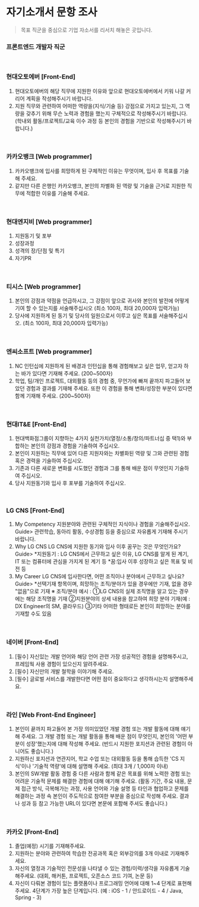 # 자기소개서 문항 조사

> 목표 직군을 중심으로 기업 자소서를 리서치 해놓은 곳입니다.

### 프론트엔드 개발자 직군

<br />

### 현대오토에버 [Front-End]

1. 현대오토에버의 해당 직무에 지원한 이유와 앞으로 현대오토에버에서 키워 나갈 커리어 계획을 작성해주시기 바랍니다.
2. 지원 직무와 관련하여 어떠한 역량을(지식/기술 등) 강점으로 가지고 있는지, 그 역량을 갖추기 위해 무슨 노력과 경험을 했는지 구체적으로 작성해주시기 바랍니다. (학내외 활동/프로젝트/교육 이수 과정 등 본인의 경험을 기반으로 작성해주시기 바랍니다.)

<br />

### 카카오뱅크 [Web programmer]

1. 카카오뱅크에 입사를 희망하게 된 구체적인 이유는 무엇이며, 입사 후 목표를 기술해 주세요.
2. 같지만 다른 은행인 카카오뱅크, 본인의 차별화 된 역량 및 기술을 근거로 지원한 직무에 적합한 이유를 기술해 주세요.

<br />

### 현대엔지비 [Web programmer]

1. 지원동기 및 포부
2. 성장과정
3. 성격의 장/단점 및 특기
4. 자기PR

<br />

### 티시스 [Web programmer]

1. 본인의 강점과 약점을 언급하시고, 그 강점이 앞으로 귀사와 본인의 발전에 어떻게 기여 할 수 있는지를 서술해주십시오 (최소 100자, 최대 20,000자 입력가능)
2. 당사에 지원하게 된 동기 및 당사의 일원으로서 이루고 싶은 목표를 서술해주십시오. (최소 100자, 최대 20,000자 입력가능)

<br />

### 엔씨소프트 [Web programmer]

1. NC 인턴십에 지원하게 된 배경과 인턴십을 통해 경험해보고 싶은 업무, 얻고자 하는 바가 있다면 기재해 주세요. (200~500자)
2. 학업, 팀/개인 프로젝트, 대외활동 등의 경험 중, 무언가에 빠져 끝까지 파고들어 보았던 경험과 결과를 기재해 주세요. 또한 이 경험을 통해 변화/성장한 부분이 있다면 함께 기재해 주세요. (200~500자)

<br />

### 현대IT&E [Front-End]

1. 현대백화점그룹이 지향하는 4가지 실천가치(열정/소통/창의/파트너십 중 택1)와 부합하는 본인의 강점과 경험을 기술하여 주십시오.
2. 본인이 지원하는 직무에 있어 다른 지원자와는 차별화된 역량 및 그와 관련된 경험 혹은 경력을 기술하여 주십시오.
3. 기존과 다른 새로운 변화를 시도했던 경험과 그를 통해 배운 점이 무엇인지 기술하여 주십시오.
4. 당사 지원동기와 입사 후 포부를 기술하여 주십시오.

<br />

### LG CNS [Front-End]

1. My Competency 지원분야와 관련된 구체적인 지식이나 경험을 기술해주십시오. <br /> Guide> 관련학습, 동아리 활동, 수상경험 등을 중심으로 자유롭게 기재해 주시기 바랍니다.
2. Why LG CNS LG CNS에 지원한 동기와 입사 이후 꿈꾸는 것은 무엇인가요? <br /> Guide> *지원동기 : LG CNS에서 근무하고 싶은 이유, LG CNS를 알게 된 계기, IT 또는 컴퓨터에 관심을 가지게 된 계기 등 *꿈:입사 이후 성장하고 싶은 목표 및 비전 등
3. My Career LG CNS에 입사한다면, 어떤 조직이나 분야에서 근무하고 싶나요? <br /> Guide> \*선택기재 항목이며, 희망하는 조직/분야가 있을 경우에만 기재, 없을 경우 "없음"으로 기재 ※ 조직/분야 예시 : ①LG CNS의 실제 조직명을 알고 있는 경우에는 해당 조직명을 기재 ②지원분야의 상세 내용을 참고하여 희망 분야 기재(예 : DX Engineer의 SM, 클라우드) ③기타 어떠한 형태로든 본인이 희망하는 분야를 기재할 수도 있음

<br />

### 네이버 [Front-End]

1. [필수] 자신있는 개발 언어와 해당 언어 관련 가장 성공적인 경험을 설명해주시고, 프레임웍 사용 경험이 있으신지 알려주세요.
2. [필수] 자신만의 개발 철학을 이야기해 주세요.
3. [필수] 글로벌 서비스를 개발한다면 어떤 점이 중요하다고 생각하시는지 설명해주세요.

<br />

### 라인 [Web Front-End Engineer]

1. 본인이 끝까지 파고들어 본 가장 의미있었던 개발 경험 또는 개발 활동에 대해 얘기해 주세요. 그 개발 경험 또는 개발 활동을 통해 배운 점이 무엇인지, 본인의 '어떤 부분이 성장'했는지에 대해 작성해 주세요. (반드시 지원한 포지션과 관련된 경험이 아니어도 좋습니다.)
2. 지원하신 포지션과 연관지어, 학교 수업 또는 대외활동 등을 통해 습득한 'CS 지식'이나 '기술적 역량'에 대해 설명해 주세요. (최대 3개 / 1,000자 이내)
3. 본인의 SW개발 활동 경험 중 다른 사람과 함께 같은 목표를 위해 노력한 경험 또는 어려운 기술적 문제를 해결한 경험에 대해 얘기해 주세요. (활동 기간, 주요 내용, 문제 접근 방식, 극복해가는 과정, 사용 언어와 기술 설명 등 타인과 협업하고 문제를 해결하는 과정 속 본인이 주도적으로 참여한 부분을 중심으로 작성해 주세요. 결과나 성과 등 참고 가능한 URL이 있다면 본문에 포함해 주셔도 좋습니다.)

<br />

### 카카오 [Front-End]

1. 졸업(예정) 시기를 기재해주세요.
2. 지원하는 분야와 관련하여 학습한 전공과목 혹은 외부강의를 3개 이내로 기재해주세요.
3. 자신의 열정과 기술적인 전문성을 나타낼 수 있는 경험/이력/생각을 자유롭게 기술해주세요. (대회, 해커톤, 프로젝트, 오픈소스 코드 기여, 논문 등)
4. 자신이 다뤄본 경험이 있는 플랫폼이나 프로그래밍 언어에 대해 1~4 단계로 표현해주세요. 4단계가 가장 높은 단계입니다. (예 : iOS - 1 / 안드로이드 - 4 / Java, Spring - 3)
